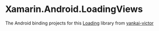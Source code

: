 # Xamarin.Android.LoadingViews
The Android binding projects for this [Loading](https://github.com/yankai-victor/Loading) library from [yankai-victor](https://github.com/yankai-victor)
